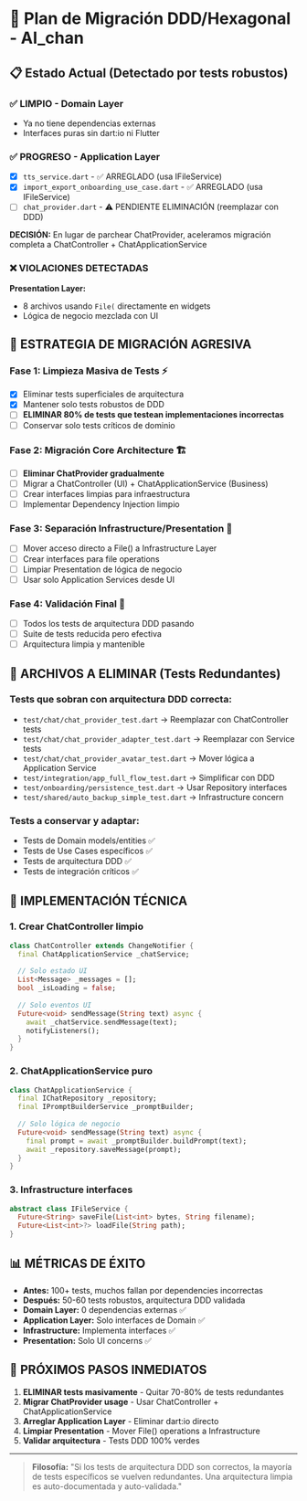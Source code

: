 # 🚀 Plan de Migración DDD/Hexagonal - AI_chan

## 📋 Estado Actual (Detectado por tests robustos)

### ✅ LIMPIO - Domain Layer 
- Ya no tiene dependencias externas
- Interfaces puras sin dart:io ni Flutter

### ✅ PROGRESO - Application Layer
- [x] `tts_service.dart` - ✅ ARREGLADO (usa IFileService)
- [x] `import_export_onboarding_use_case.dart` - ✅ ARREGLADO (usa IFileService)
- [ ] `chat_provider.dart` - ⚠️ PENDIENTE ELIMINACIÓN (reemplazar con DDD)

**DECISIÓN:** En lugar de parchear ChatProvider, aceleramos migración completa a ChatController + ChatApplicationService

### ❌ VIOLACIONES DETECTADAS

**Presentation Layer:**
- 8 archivos usando `File(` directamente en widgets
- Lógica de negocio mezclada con UI

## 🎯 ESTRATEGIA DE MIGRACIÓN AGRESIVA

### Fase 1: Limpieza Masiva de Tests ⚡
- [x] Eliminar tests superficiales de arquitectura
- [x] Mantener solo tests robustos de DDD
- [ ] **ELIMINAR 80% de tests que testean implementaciones incorrectas**
- [ ] Conservar solo tests críticos de dominio

### Fase 2: Migración Core Architecture 🏗️
- [ ] **Eliminar ChatProvider gradualmente**
- [ ] Migrar a ChatController (UI) + ChatApplicationService (Business)
- [ ] Crear interfaces limpias para infraestructura
- [ ] Implementar Dependency Injection limpio

### Fase 3: Separación Infrastructure/Presentation 🔌
- [ ] Mover acceso directo a File() a Infrastructure Layer
- [ ] Crear interfaces para file operations
- [ ] Limpiar Presentation de lógica de negocio
- [ ] Usar solo Application Services desde UI

### Fase 4: Validación Final 🧪
- [ ] Todos los tests de arquitectura DDD pasando
- [ ] Suite de tests reducida pero efectiva
- [ ] Arquitectura limpia y mantenible

## 📁 ARCHIVOS A ELIMINAR (Tests Redundantes)

### Tests que sobran con arquitectura DDD correcta:
- `test/chat/chat_provider_test.dart` → Reemplazar con ChatController tests
- `test/chat/chat_provider_adapter_test.dart` → Reemplazar con Service tests  
- `test/chat/chat_provider_avatar_test.dart` → Mover lógica a Application Service
- `test/integration/app_full_flow_test.dart` → Simplificar con DDD
- `test/onboarding/persistence_test.dart` → Usar Repository interfaces
- `test/shared/auto_backup_simple_test.dart` → Infrastructure concern

### Tests a conservar y adaptar:
- Tests de Domain models/entities ✅
- Tests de Use Cases específicos ✅  
- Tests de arquitectura DDD ✅
- Tests de integración críticos ✅

## 🔧 IMPLEMENTACIÓN TÉCNICA

### 1. Crear ChatController limpio
```dart
class ChatController extends ChangeNotifier {
  final ChatApplicationService _chatService;
  
  // Solo estado UI
  List<Message> _messages = [];
  bool _isLoading = false;
  
  // Solo eventos UI
  Future<void> sendMessage(String text) async {
    await _chatService.sendMessage(text);
    notifyListeners();
  }
}
```

### 2. ChatApplicationService puro
```dart
class ChatApplicationService {
  final IChatRepository _repository;
  final IPromptBuilderService _promptBuilder;
  
  // Solo lógica de negocio
  Future<void> sendMessage(String text) async {
    final prompt = await _promptBuilder.buildPrompt(text);
    await _repository.saveMessage(prompt);
  }
}
```

### 3. Infrastructure interfaces
```dart
abstract class IFileService {
  Future<String> saveFile(List<int> bytes, String filename);
  Future<List<int>?> loadFile(String path);
}
```

## 📊 MÉTRICAS DE ÉXITO

- **Antes:** 100+ tests, muchos fallan por dependencies incorrectas
- **Después:** 50-60 tests robustos, arquitectura DDD validada
- **Domain Layer:** 0 dependencias externas ✅
- **Application Layer:** Solo interfaces de Domain ✅  
- **Infrastructure:** Implementa interfaces ✅
- **Presentation:** Solo UI concerns ✅

## 🚦 PRÓXIMOS PASOS INMEDIATOS

1. **ELIMINAR tests masivamente** - Quitar 70-80% de tests redundantes
2. **Migrar ChatProvider usage** - Usar ChatController + ChatApplicationService  
3. **Arreglar Application Layer** - Eliminar dart:io directo
4. **Limpiar Presentation** - Mover File() operations a Infrastructure
5. **Validar arquitectura** - Tests DDD 100% verdes

---

> **Filosofía:** "Si los tests de arquitectura DDD son correctos, la mayoría de tests específicos se vuelven redundantes. Una arquitectura limpia es auto-documentada y auto-validada."
